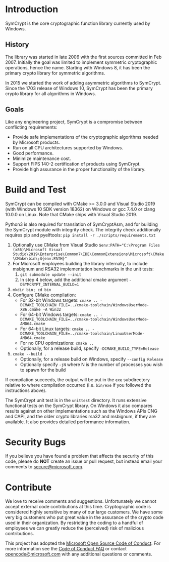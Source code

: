 # Introduction
SymCrypt is the core cryptographic function library currently used by Windows.

## History
The library was started in late 2006 with the first sources committed in Feb 2007.
Initially the goal was limited to implement symmetric cryptographic operations, hence the name.
Starting with Windows 8, it has been the primary crypto library for symmetric algorithms.

In 2015 we started the work of adding asymmetric algorithms to SymCrypt. Since the 1703 release of Windows 10,
SymCrypt has been the primary crypto library for all algorithms in Windows.

## Goals
Like any engineering project, SymCrypt is a compromise between conflicting requirements:
- Provide safe implementations of the cryptographic algorithms needed by Microsoft products.
- Run on all CPU architectures supported by Windows.
- Good performance.
- Minimize maintenance cost.
- Support FIPS 140-2 certification of products using SymCrypt.
- Provide high assurance in the proper functionality of the library.

# Build and Test
SymCrypt can be compiled with CMake >= 3.0.0 and Visual Studio 2019 (with Windows 10 SDK version 18362) on Windows
or gcc 7.4.0 or clang 10.0.0 on Linux. Note that CMake ships with Visual Studio 2019.

Python3 is also required for translation of SymCryptAsm, and for building the SymCrypt module with integrity check.
The integrity check additionally requires pip and pyelftools: `pip install -r ./scripts/requirements.txt`


1. Optionally use CMake from Visual Studio `$env:PATH="C:\Program Files (x86)\Microsoft Visual Studio\2019\Enterprise\Common7\IDE\CommonExtensions\Microsoft\CMake\CMake\bin\;${env:PATH}"`
2. For Microsoft employees building the library internally, to include msbignum and RSA32 implementation benchmarks in the unit tests:
    1. `git submodule update --init`
    2. In step 4 below, add the additional cmake argument `-DSYMCRYPT_INTERNAL_BUILD=1`
3. `mkdir bin; cd bin`
4. Configure CMake compilation:
    * For 32-bit Windows targets: `cmake .. -DCMAKE_TOOLCHAIN_FILE=../cmake-toolchain/WindowsUserMode-X86.cmake -A Win32`
    * For 64-bit Windows targets: `cmake .. -DCMAKE_TOOLCHAIN_FILE=../cmake-toolchain/WindowsUserMode-AMD64.cmake`
    * For 64-bit Linux targets: `cmake .. -DCMAKE_TOOLCHAIN_FILE=../cmake-toolchain/LinuxUserMode-AMD64.cmake`
    * For no CPU optimizations: `cmake ..`
    * Optionally, for a release build, specify `-DCMAKE_BUILD_TYPE=Release`
5. `cmake --build .`
    * Optionally, for a release build on Windows, specify `--config Release`
    * Optionally specify `-jN` where N is the number of processes you wish to spawn for the build

If compilation succeeds, the output will be put in the `exe` subdirectory relative to where compilation occurred
(i.e. `bin/exe` if you followed the instructions above).

The SymCrypt unit test is in the `unittest` directory. It runs extensive functional tests on the SymCrypt
library. On Windows it also compares results against on other implementations such as the Windows APIs CNG
and CAPI, and the older crypto libraries rsa32 and msbignum, if they are available. It also provides
detailed performance information.

# Security Bugs
If you believe you have found a problem that affects the security of this code, please do **NOT** create an issue
or pull request, but instead email your comments to secure@microsoft.com.

# Contribute
We love to receive comments and suggestions. Unfortunately we cannot accept external code contributions at this time.
Cryptographic code is considered highly sensitive by many of our large customers.
We have some very big customers who put great value in the assurance of the crypto code used in their organization.
By restricting the coding to a handful of employees we can greatly reduce the (perceived) risk of malicious contributions.

This project has adopted the [Microsoft Open Source Code of Conduct](https://opensource.microsoft.com/codeofconduct/).
For more information see the [Code of Conduct FAQ](https://opensource.microsoft.com/codeofconduct/faq/) or
contact [opencode@microsoft.com](mailto:opencode@microsoft.com) with any additional questions or comments.


